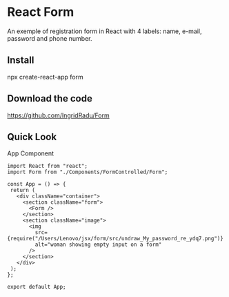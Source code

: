 # React Form
An exemple of registration form in React with 4 labels: name, e-mail, password and phone number.

## Install
npx create-react-app form

## Download the code
https://github.com/IngridRadu/Form

## Quick Look
App Component
 ```
 import React from "react";
import Form from "./Components/FormControlled/Form";

const App = () => {
  return (
    <div className="container">
      <section className="form">
        <Form />
      </section>
      <section className="image">
        <img
          src={require("/Users/Lenovo/jsx/form/src/undraw_My_password_re_ydq7.png")}
          alt="woman showing empty input on a form"
        />
      </section>
    </div>
  );
};

export default App;
```




